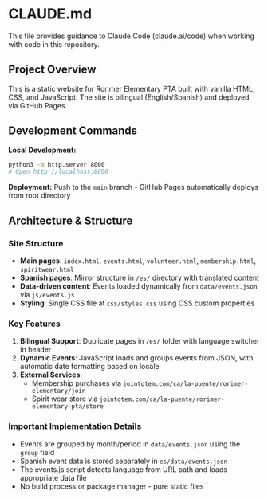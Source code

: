 # CLAUDE.md

This file provides guidance to Claude Code (claude.ai/code) when working with code in this repository.

## Project Overview

This is a static website for Rorimer Elementary PTA built with vanilla HTML, CSS, and JavaScript. The site is bilingual (English/Spanish) and deployed via GitHub Pages.

## Development Commands

**Local Development:**
```bash
python3 -m http.server 8000
# Open http://localhost:8000
```

**Deployment:**
Push to the `main` branch - GitHub Pages automatically deploys from root directory

## Architecture & Structure

### Site Structure
- **Main pages**: `index.html`, `events.html`, `volunteer.html`, `membership.html`, `spiritwear.html`
- **Spanish pages**: Mirror structure in `/es/` directory with translated content
- **Data-driven content**: Events loaded dynamically from `data/events.json` via `js/events.js`
- **Styling**: Single CSS file at `css/styles.css` using CSS custom properties

### Key Features
1. **Bilingual Support**: Duplicate pages in `/es/` folder with language switcher in header
2. **Dynamic Events**: JavaScript loads and groups events from JSON, with automatic date formatting based on locale
3. **External Services**: 
   - Membership purchases via `jointotem.com/ca/la-puente/rorimer-elementary/join`
   - Spirit wear store via `jointotem.com/ca/la-puente/rorimer-elementary-pta/store`

### Important Implementation Details
- Events are grouped by month/period in `data/events.json` using the `group` field
- Spanish event data is stored separately in `es/data/events.json`
- The events.js script detects language from URL path and loads appropriate data file
- No build process or package manager - pure static files